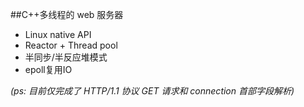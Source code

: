 ##C++多线程的 web 服务器

+ Linux native API
+ Reactor + Thread pool
+ 半同步/半反应堆模式 
+ epoll复用IO

*(ps: 目前仅完成了 HTTP/1.1 协议 GET 请求和 connection 首部字段解析)*

